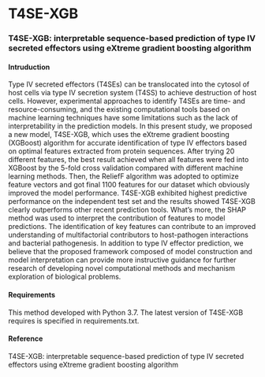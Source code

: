 # T4SE-XGB	

### T4SE-XGB: interpretable sequence-based prediction of type IV secreted effectors using eXtreme gradient boosting algorithm

#### Intruduction

Type IV secreted effectors (T4SEs) can be translocated into the cytosol of host cells via type IV secretion system (T4SS) to achieve destruction of host cells. However, experimental approaches to identify T4SEs are time- and resource-consuming, and the existing computational tools based on machine learning techniques have some limitations such as the lack of interpretability in the prediction models. In this present study, we proposed a new model, T4SE-XGB, which uses the eXtreme gradient boosting (XGBoost) algorithm for accurate identification of type IV effectors based on optimal features extracted from protein sequences. After trying 20 different features, the best result achieved when all features were fed into XGBoost by the 5-fold cross validation compared with different machine learning methods. Then, the ReliefF algorithm was adopted to optimize feature vectors and got final 1100 features for our dataset which obviously improved the model performance. T4SE-XGB exhibited highest predictive performance on the independent test set and the results showed T4SE-XGB clearly outperforms other recent prediction tools. What’s more, the SHAP method was used to interpret the contribution of features to model predictions. The identification of key features can contribute to an improved understanding of multifactorial contributors to host-pathogen interactions and bacterial pathogenesis. In addition to type IV effector prediction, we believe that the proposed framework composed of model construction and model interpretation can provide more instructive guidance for further research of developing novel computational methods and mechanism exploration of biological problems.

#### Requirements

This method developed with Python 3.7. The latest version of T4SE-XGB requires is specified in requirements.txt. 

#### Reference

T4SE-XGB: interpretable sequence-based prediction of type IV secreted effectors using eXtreme gradient boosting algorithm